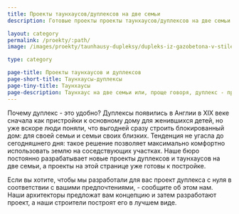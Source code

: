 ```yaml
---
title: Проекты таунхаусов/дуплексов на две семьи
description: Готовые проекты проекты таунхаусов/дуплексов на две семьи эконом класса. Проектирование и строительство.

layout: category
permalink: /proekty/:path/
image: /images/proekty/taunhausy-dupleksy/dupleks-iz-gazobetona-v-stile-barnhaus-126m-1_1920w.jpg

type: category

page-title: Проекты таунхаусов и дуплексов
page-short-title: Таунхаусы-дуплексы
page-tiny-title: Таунхаусы
page-description: Таунхаус на две семьи или, проще говоря, дуплекс - правильное решение для тех, кто хочет жить рядом с самыми близкими, но при этом в разных домах. Испытанное временем архитектурное решение позволит рационально использовать землю на участке. Ниже вы видите готовые проекты дуплексов, которые остается только построить.
---
```

Почему дуплекс - это удобно? Дуплексы появились в Англии в XIX веке сначала как пристройки к основному дому для женившихся детей, но уже вскоре люди поняли, что выгодней сразу строить блокированный дом: для своей семьи и семьи своих близких. Тенденция не угасла до сегодняшнего дня: такое решение позволяет максимально комфортно использовать землю на соседствующих участках. Наше бюро постоянно разрабатывает новые проекты дуплексов и таунхаусов на две семьи, а проекты на этой странице уже готовы к постройке. 

Если вы хотите, чтобы мы разработали для вас проект дуплекса с нуля в соответствии с вашими предпочтениями, - сообщите об этом нам. Наши архитекторы предложат вам концепцию и затем разработают проект, а наши строители построят его в лучшем виде. 
